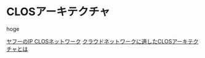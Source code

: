 # CLOSアーキテクチャ


hoge

[ヤフーのIP CLOSネットワーク](https://www.janog.gr.jp/meeting/janog38/download_file/clos.pdf)
[クラウドネットワークに適したCLOSアーキテクチャとは](https://eos.arista.com/ja/cloud-clos-architecture/)




